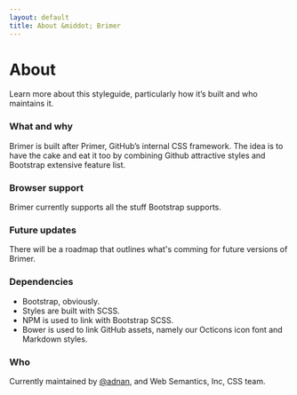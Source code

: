 ```yaml
---
layout: default
title: About &middot; Brimer
---
```


<div class="container about">

  <h1 class="page-title">About</h1>

  <p>Learn more about this styleguide, particularly how it’s built and who maintains it.</p>

  <h3>What and why</h3>

  <p>Brimer is built after Primer, GitHub’s internal CSS framework. The idea is to have the cake and eat it too by combining Github attractive styles and Bootstrap extensive feature list.</p>

  <h3>Browser support</h3>

  <p>Brimer currently supports all the stuff Bootstrap supports.</p>

  <h3>Future updates</h3>

  <p>There will be a roadmap that outlines what's comming for future versions of Brimer.</p>

  <h3>Dependencies</h3>

  <ul>
    <li>Bootstrap, obviously.</li>
    <li>Styles are built with SCSS.</li>
    <li>NPM is used to link with Bootstrap SCSS.</li>
    <li>Bower is used to link GitHub assets, namely our Octicons icon font and Markdown styles.</li>
  </ul>

  <h3>Who</h3>

  <p>Currently maintained by <a href="https://github.com/websemantics">@adnan</a>, and Web Semantics, Inc, CSS team.</p>

</div>
